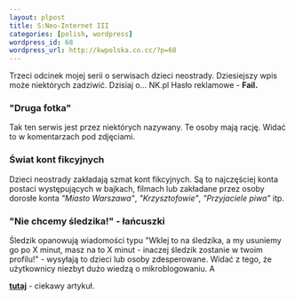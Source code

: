 ```yaml
--- 
layout: plpost
title: S:Neo-Internet III
categories: [polish, wordpress]
wordpress_id: 68
wordpress_url: http://kwpolska.co.cc/?p=68
---
```

Trzeci odcinek mojej serii o serwisach dzieci neostrady. Dziesiejszy wpis może niektórych zadziwić. Dzisiaj o... NK.pl
Hasło reklamowe - <strong>Fail.</strong>
### "Druga fotka"
Tak ten serwis jest przez niektórych nazywany. Te osoby mają rację. Widać to w komentarzach pod zdjęciami.
### Świat kont fikcyjnych
Dzieci neostrady zakładają szmat kont fikcyjnych. Są to najczęściej konta postaci występujących w bajkach, filmach lub zakładane przez osoby dorosłe konta  <em>"Miasto Warszawa"</em>, <em>"Krzysztofowie"</em>, <em>"Przyjaciele piwa" </em>itp.
### "Nie chcemy śledzika!" - łańcuszki
Śledzik opanowują wiadomości typu "Wklej to na śledzika, a my usuniemy go po X minut, masz na to X minut - inaczej śledzik zostanie w twoim profilu!" - wysyłają to dzieci lub osoby zdesperowane. Widać z tego, że użytkownicy niezbyt dużo wiedzą o mikroblogowaniu. A 

**[tutaj][1]** - ciekawy artykuł.

 [1]: http://nonsensopedia.wikia.com/wiki/Poradnik:Jak_zrobić_superkonto_w_naszej-klasie%3F
